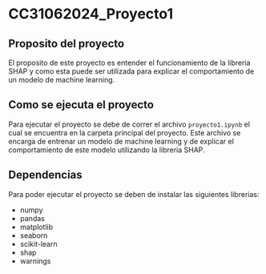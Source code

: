 # CC31062024_Proyecto1

## Proposito del proyecto
El proposito de este proyecto es entender el funcionamiento de la libreria SHAP y como esta puede ser utilizada para explicar el comportamiento de un modelo de machine learning. 

## Como se ejecuta el proyecto
Para ejecutar el proyecto se debe de correr el archivo `proyecto1.ipynb` el cual se encuentra en la carpeta principal del proyecto. Este archivo se encarga de entrenar un modelo de machine learning y de explicar el comportamiento de este modelo utilizando la libreria SHAP.

## Dependencias
Para poder ejecutar el proyecto se deben de instalar las siguientes librerias:
- numpy
- pandas
- matplotlib
- seaborn
- scikit-learn
- shap
- warnings